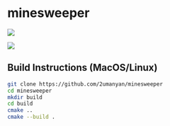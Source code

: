 # minesweeper

![](img/screenshot_1)

![](img/screenshot_2)

## Build Instructions (MacOS/Linux)

```bash
git clone https://github.com/2umanyan/minesweeper
cd minesweeper
mkdir build
cd build
cmake ..
cmake --build .
```
